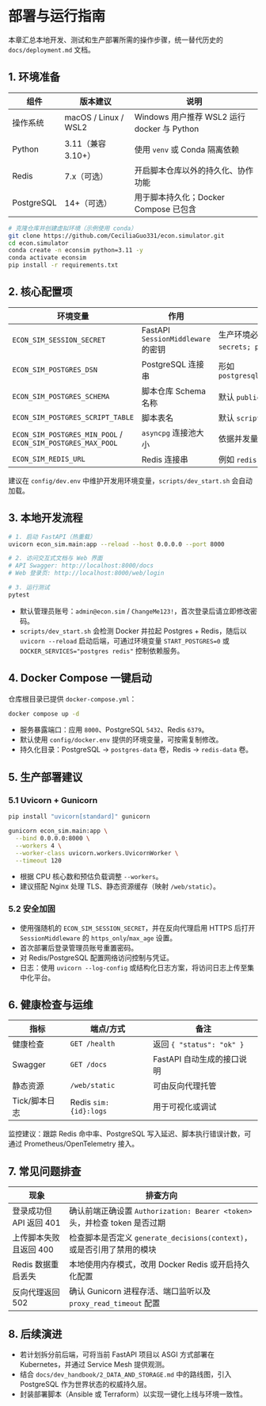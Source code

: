 # 部署与运行指南

本章汇总本地开发、测试和生产部署所需的操作步骤，统一替代历史的 `docs/deployment.md` 文档。

## 1. 环境准备

| 组件 | 版本建议 | 说明 |
| ---- | -------- | ---- |
| 操作系统 | macOS / Linux / WSL2 | Windows 用户推荐 WSL2 运行 docker 与 Python |
| Python | 3.11（兼容 3.10+） | 使用 `venv` 或 Conda 隔离依赖 |
| Redis | 7.x（可选） | 开启脚本仓库以外的持久化、协作功能 |
| PostgreSQL | 14+（可选） | 用于脚本持久化；Docker Compose 已包含 |

```bash
# 克隆仓库并创建虚拟环境（示例使用 conda）
git clone https://github.com/CeciliaGuo331/econ.simulator.git
cd econ.simulator
conda create -n econsim python=3.11 -y
conda activate econsim
pip install -r requirements.txt
```

## 2. 核心配置项

| 环境变量 | 作用 | 备注 |
| -------- | ---- | ---- |
| `ECON_SIM_SESSION_SECRET` | FastAPI `SessionMiddleware` 的密钥 | 生产环境必须设为随机值，可用 `python -c "import secrets; print(secrets.token_urlsafe(32))"` 生成 |
| `ECON_SIM_POSTGRES_DSN` | PostgreSQL 连接串 | 形如 `postgresql+asyncpg://user:pass@localhost:5432/econsim` |
| `ECON_SIM_POSTGRES_SCHEMA` | 脚本仓库 Schema 名称 | 默认 `public`，可按环境覆盖 |
| `ECON_SIM_POSTGRES_SCRIPT_TABLE` | 脚本表名 | 默认 `scripts` |
| `ECON_SIM_POSTGRES_MIN_POOL` / `ECON_SIM_POSTGRES_MAX_POOL` | `asyncpg` 连接池大小 | 依据并发量调节 |
| `ECON_SIM_REDIS_URL` | Redis 连接串 | 例如 `redis://localhost:6379/0`，缺省时退化为内存模式 |

建议在 `config/dev.env` 中维护开发用环境变量，`scripts/dev_start.sh` 会自动加载。

## 3. 本地开发流程

```bash
# 1. 启动 FastAPI（热重载）
uvicorn econ_sim.main:app --reload --host 0.0.0.0 --port 8000

# 2. 访问交互式文档与 Web 界面
# API Swagger: http://localhost:8000/docs
# Web 登录页: http://localhost:8000/web/login

# 3. 运行测试
pytest
```

- 默认管理员账号：`admin@econ.sim` / `ChangeMe123!`，首次登录后请立即修改密码。
- `scripts/dev_start.sh` 会检测 Docker 并拉起 Postgres + Redis，随后以 `uvicorn --reload` 启动后端，可通过环境变量 `START_POSTGRES=0` 或 `DOCKER_SERVICES="postgres redis"` 控制依赖服务。

## 4. Docker Compose 一键启动

仓库根目录已提供 `docker-compose.yml`：

```bash
docker compose up -d
```

- 服务暴露端口：应用 `8000`、PostgreSQL `5432`、Redis `6379`。
- 默认使用 `config/docker.env` 提供的环境变量，可按需复制修改。
- 持久化目录：PostgreSQL → `postgres-data` 卷，Redis → `redis-data` 卷。

## 5. 生产部署建议

### 5.1 Uvicorn + Gunicorn

```bash
pip install "uvicorn[standard]" gunicorn

gunicorn econ_sim.main:app \
  --bind 0.0.0.0:8000 \
  --workers 4 \
  --worker-class uvicorn.workers.UvicornWorker \
  --timeout 120
```

- 根据 CPU 核心数和预估负载调整 `--workers`。
- 建议搭配 Nginx 处理 TLS、静态资源缓存（映射 `/web/static`）。

### 5.2 安全加固

- 使用强随机的 `ECON_SIM_SESSION_SECRET`，并在反向代理启用 HTTPS 后打开 `SessionMiddleware` 的 `https_only`/`max_age` 设置。
- 首次部署后登录管理员账号重置密码。
- 对 Redis/PostgreSQL 配置网络访问控制与凭证。
- 日志：使用 `uvicorn --log-config` 或结构化日志方案，将访问日志上传至集中化平台。

## 6. 健康检查与运维

| 指标 | 端点/方式 | 备注 |
| ---- | --------- | ---- |
| 健康检查 | `GET /health` | 返回 `{ "status": "ok" }` |
| Swagger | `GET /docs` | FastAPI 自动生成的接口说明 |
| 静态资源 | `/web/static` | 可由反向代理托管 |
| Tick/脚本日志 | Redis `sim:{id}:logs` | 用于可视化或调试 |

监控建议：跟踪 Redis 命中率、PostgreSQL 写入延迟、脚本执行错误计数，可通过 Prometheus/OpenTelemetry 接入。

## 7. 常见问题排查

| 现象 | 排查方向 |
| ---- | -------- |
| 登录成功但 API 返回 401 | 确认前端正确设置 `Authorization: Bearer <token>` 头，并检查 token 是否过期 |
| 上传脚本失败且返回 400 | 检查脚本是否定义 `generate_decisions(context)`，或是否引用了禁用的模块 |
| Redis 数据重启丢失 | 本地使用内存模式，改用 Docker Redis 或开启持久化配置 |
| 反向代理返回 502 | 确认 Gunicorn 进程存活、端口监听以及 `proxy_read_timeout` 配置 |

## 8. 后续演进

- 若计划拆分前后端，可将当前 FastAPI 项目以 ASGI 方式部署在 Kubernetes，并通过 Service Mesh 提供观测。
- 结合 `docs/dev_handbook/2_DATA_AND_STORAGE.md` 中的路线图，引入 PostgreSQL 作为世界状态的权威持久层。
- 封装部署脚本（Ansible 或 Terraform）以实现一键化上线与环境一致性。
